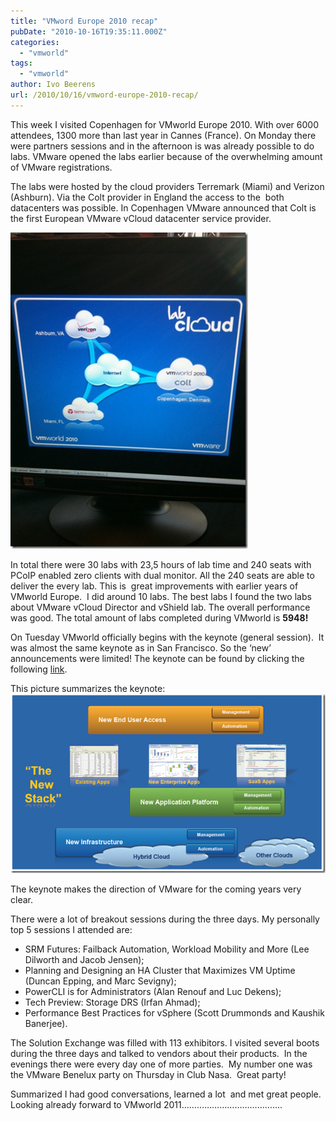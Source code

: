 ```yaml
---
title: "VMword Europe 2010 recap"
pubDate: "2010-10-16T19:35:11.000Z"
categories: 
  - "vmworld"
tags: 
  - "vmworld"
author: Ivo Beerens
url: /2010/10/16/vmword-europe-2010-recap/
---
```


This week I visited Copenhagen for VMworld Europe 2010. With over 6000 attendees, 1300 more than last year in Cannes (France). On Monday there were partners sessions and in the afternoon is was already possible to do labs. VMware opened the labs earlier because of the overwhelming amount of VMware registrations.

The labs were hosted by the cloud providers Terremark (Miami) and Verizon (Ashburn). Via the Colt provider in England the access to the  both datacenters was possible. In Copenhagen VMware announced that Colt is the first European VMware vCloud datacenter service provider.

[![Colt](images/Colt_thumb.jpg "Colt")](images/Colt.jpg)

In total there were 30 labs with 23,5 hours of lab time and 240 seats with PCoIP enabled zero clients with dual monitor. All the 240 seats are able to deliver the every lab. This is  great improvements with earlier years of VMworld Europe.  I did around 10 labs. The best labs I found the two labs about VMware vCloud Director and vShield lab. The overall performance was good. The total amount of labs completed during VMworld is **5948!**

On Tuesday VMworld officially begins with the keynote (general session).  It was almost the same keynote as in San Francisco. So the ‘new’ announcements were limited! The keynote can be found by clicking the following [link](http://www.vmworld.com/community/conferences/europe2010/generalsessions).

This picture summarizes the keynote:[![image](images/image_thumb.png "image")](images/image.png)

The keynote makes the direction of VMware for the coming years very clear.

There were a lot of breakout sessions during the three days. My personally top 5 sessions I attended are:

- SRM Futures: Failback Automation, Workload Mobility and More (Lee Dilworth and Jacob Jensen);
- Planning and Designing an HA Cluster that Maximizes VM Uptime (Duncan Epping, and Marc Sevigny);
- PowerCLI is for Administrators (Alan Renouf and Luc Dekens);
- Tech Preview: Storage DRS (Irfan Ahmad);
- Performance Best Practices for vSphere (Scott Drummonds and Kaushik Banerjee).

The Solution Exchange was filled with 113 exhibitors. I visited several boots during the three days and talked to vendors about their products.  In the evenings there were every day one of more parties.  My number one was the VMware Benelux party on Thursday in Club Nasa.  Great party!

Summarized I had good conversations, learned a lot  and met great people.  Looking already forward to VMworld 2011………………………………….
